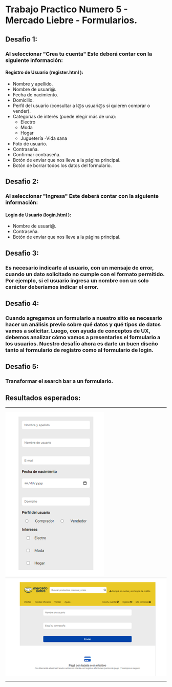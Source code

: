 # Trabajo Practico Numero 5 - Mercado Liebre - Formularios.

## Desafio 1: 
### Al seleccionar "Crea tu cuenta" Este deberá contar con la siguiente información:
#### Registro de Usuario (register.html ):
- Nombre y apellido.
- Nombre de usuari@.
- Fecha de nacimiento.
- Domicilio.
- Perfil del usuario (consultar a l@s usuari@s si quieren comprar o vender).
- Categorías de interés (puede elegir más de una):
     - Electro
     - Moda
     - Hogar
     - Juguetería
     -Vida sana
- Foto de usuario.
- Contraseña.
- Confirmar contraseña.
- Botón de enviar que nos lleve a la página principal.
- Botón de borrar todos los datos del formulario.

## Desafio 2:
### Al seleccionar "Ingresa" Este deberá contar con la siguiente información:
#### Login de Usuario (login.html ):
- Nombre de usuari@.
- Contraseña.
- Botón de enviar que nos lleve a la página principal.

## Desafio 3:
### Es necesario indicarle al usuario, con un mensaje de error, cuando un dato solicitado no cumple con el formato permitido. Por ejemplo, si el usuario ingresa un nombre con un solo carácter deberíamos indicar el error.

## Desafio 4: 
### Cuando agregamos un formulario a nuestro sitio es necesario hacer un análisis previo sobre qué datos y qué tipos de datos vamos a solicitar. Luego, con ayuda de conceptos de UX, debemos analizar cómo vamos a presentarles el formulario a los usuarios. Nuestro desafío ahora es darle un buen diseño tanto al formulario de registro como al formulario de login.

## Desafio 5:
### Transformar el search bar a un formulario.

## Resultados esperados:

***************************************************************************************************************
<img alt="Mockup del Desafio" src="./public/images/mockupDelDesafio.png">

<img alt="Mockup del Desafio" src="./public/images/mockupDelDesafio2.png">

****************************************************************************************************************
